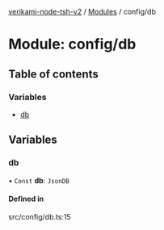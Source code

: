 [verikami-node-tsh-v2](../README.md) / [Modules](../modules.md) / config/db

# Module: config/db

## Table of contents

### Variables

- [db](config_db.md#db)

## Variables

### db

• `Const` **db**: `JsonDB`

#### Defined in

src/config/db.ts:15
